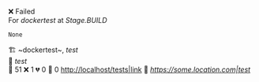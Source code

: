 ❌ Failed  
For _dockertest_ at _Stage.BUILD_ 

```
None
```
🏗️   ~dockertest~, *test*  
🧪  *test*  
🧪 51 ❌ 1 💔 0 🙈 0 <http://localhost/tests|link> 
🚀  *<https://some.location.com|test>*  
